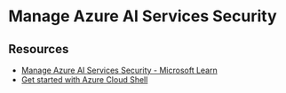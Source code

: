# Manage Azure AI Services Security

## Resources 
* [Manage Azure AI Services Security - Microsoft Learn](https://microsoftlearning.github.io/mslearn-ai-services/Instructions/Exercises/02-ai-services-security.html)
* [Get started with Azure Cloud Shell](https://learn.microsoft.com/en-us/azure/cloud-shell/get-started/classic?tabs=azurecli)



